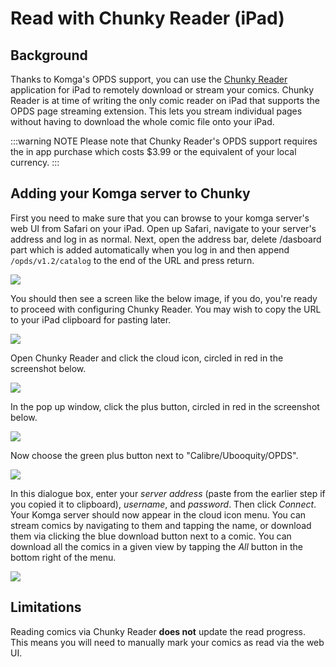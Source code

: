 # Read with Chunky Reader (iPad)

## Background

Thanks to Komga's OPDS support, you can use the [Chunky Reader](https://apps.apple.com/app/id663567628) application for iPad to remotely download or stream your comics. Chunky Reader is at time of writing the only comic reader on iPad that supports the OPDS page streaming extension. This lets you stream individual pages without having to download the whole comic file onto your iPad.

:::warning NOTE
Please note that Chunky Reader's OPDS support requires the in app purchase which costs $3.99 or the equivalent of your local currency.
:::

## Adding your Komga server to Chunky

First you need to make sure that you can browse to your komga server's web UI from Safari on your iPad. Open up Safari, navigate to your server's address and log in as normal. Next, open the address bar, delete /dasboard part which is added automatically when you log in and then append `/opds/v1.2/catalog` to the end of the URL and press return.

<img src ="/assets/media/guides/chunky-setup/safari-check1.png"/>

You should then see a screen like the below image, if you do, you're ready to proceed with configuring Chunky Reader. You may wish to copy the URL to your iPad clipboard for pasting later.

<img src ="/assets/media/guides/chunky-setup/safari-check2.png" />

Open Chunky Reader and click the cloud icon, circled in red in the screenshot below.

<img src ="/assets/media/guides/chunky-setup/cloud-symbol.png"/>

In the pop up window, click the plus button, circled in red in the screenshot below.

<img src ="/assets/media/guides/chunky-setup/plus-button.png" style="max-height: 600px"/>

Now choose the green plus button next to "Calibre/Ubooquity/OPDS".

<img src ="/assets/media/guides/chunky-setup/opds-option.png" style="max-height: 600px"/>

In this dialogue box, enter your _server address_ (paste from the earlier step if you copied it to clipboard), _username_, and _password_. Then click _Connect_. Your Komga server should now appear in the cloud icon menu. You can stream comics by navigating to them and tapping the name, or download them via clicking the blue download button next to a comic. You can download all the comics in a given view by tapping the _All_ button in the bottom right of the menu.

<img src ="/assets/media/guides/chunky-setup/list-view.png" style="max-height: 600px"/>

## Limitations

Reading comics via Chunky Reader **does not** update the read progress. This means you will need to manually mark your comics as read via the web UI.

